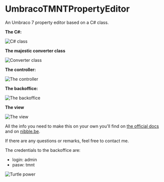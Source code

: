 UmbracoTMNTPropertyEditor
=========================

An Umbraco 7 property editor based on a C# class.

**The C#:**

![C# class](http://i.imgur.com/3SUHuGM.jpg "C# class")

**The majestic converter class**

![Converter class](http://i.imgur.com/erDKPB9.jpg "Convert class")

**The controller:**

![The controller](http://i.imgur.com/qcQ7LZK.jpg "The controller")

**The backoffice:**

![The backoffice](http://i.imgur.com/BQvlnf8.jpg "The backoffice")

**The view**

![The view](http://i.imgur.com/7zdTpqG.jpg "The view")

All the info you need to make this on your own you'll find on [the official docs](http://umbraco.github.io/Belle/#/api) and on [nibble.be](http://www.nibble.be/).

If there are any questions or remarks, feel free to contact me.

The credentials to the backoffice are:
- login: admin
- pasw: tmnt

![Turtle power](http://cf2.imgobject.com/t/p/original/oBpA0TtEj9sf8uK3iCYvvp1725f.jpg "Turtle power")
